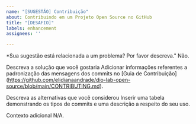 ```yaml
---
name: "[SUGESTÃO] Contribuição"
about: Contribuindo em um Projeto Open Source no GitHub
title: "[DESAFIO]"
labels: enhancement
assignees: ''

---
```


*Sua sugestão está relacionada a um problema? Por favor descreva."
Não.

Descreva a solução que você gostaria
Adicionar informações referentes a padronização das mensagens dos commits no [Guia de Contribuição]
(https://github.com/elidianaandrade/dio-lab-open-source/blob/main/CONTRIBUTING.md).

Descreva as alternativas que você considerou
Inserir uma tabela demonstrando os tipos de commits e uma descrição a respeito do seu uso.

Contexto adicional
N/A.

